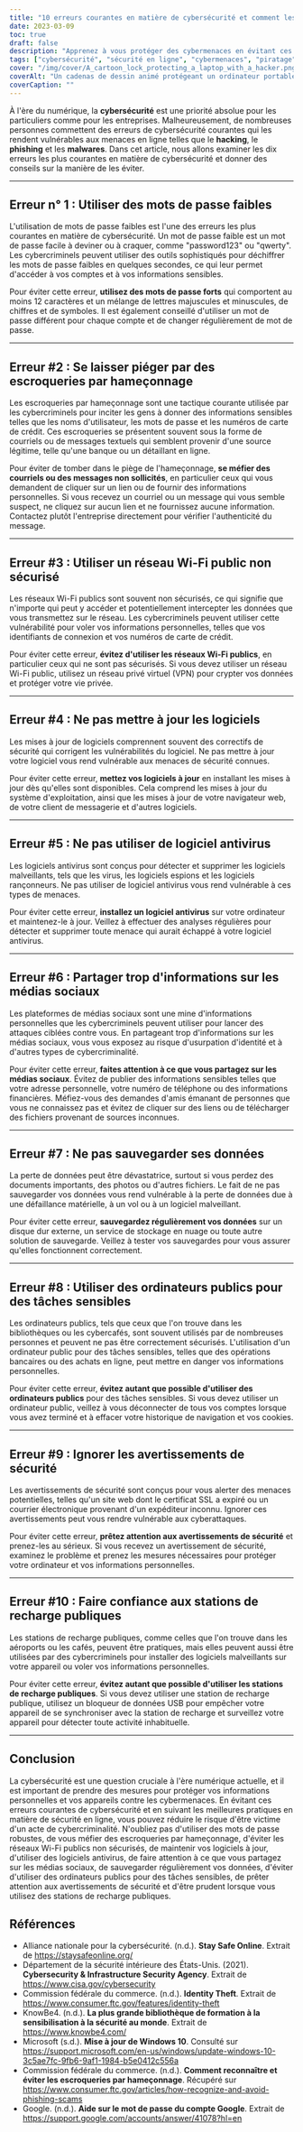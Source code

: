 ```yaml
---
title: "10 erreurs courantes en matière de cybersécurité et comment les éviter"
date: 2023-03-09
toc: true
draft: false
description: "Apprenez à vous protéger des cybermenaces en évitant ces 10 erreurs courantes en matière de cybersécurité."
tags: ["cybersécurité", "sécurité en ligne", "cybermenaces", "piratage", "hameçonnage", "logiciels malveillants", "mots de passe", "Wi-Fi public", "antivirus", "médias sociaux", "sauvegarde des données", "avertissements de sécurité", "stations de recharge publiques", "sécurité informatique", "prévention de la cybercriminalité", "vol d'identité", "vie privée numérique", "sécurité des réseaux", "mises à jour du logiciel", "sécurité en ligne"]
cover: "/img/cover/A_cartoon_lock_protecting_a_laptop_with_a_hacker.png"
coverAlt: "Un cadenas de dessin animé protégeant un ordinateur portable, avec un pirate informatique en arrière-plan."
coverCaption: ""
---
```



À l'ère du numérique, la **cybersécurité** est une priorité absolue pour les particuliers comme pour les entreprises. Malheureusement, de nombreuses personnes commettent des erreurs de cybersécurité courantes qui les rendent vulnérables aux menaces en ligne telles que le **hacking**, le **phishing** et les **malwares**. Dans cet article, nous allons examiner les dix erreurs les plus courantes en matière de cybersécurité et donner des conseils sur la manière de les éviter.

____

## Erreur n° 1 : Utiliser des mots de passe faibles

L'utilisation de mots de passe faibles est l'une des erreurs les plus courantes en matière de cybersécurité. Un mot de passe faible est un mot de passe facile à deviner ou à craquer, comme "password123" ou "qwerty". Les cybercriminels peuvent utiliser des outils sophistiqués pour déchiffrer les mots de passe faibles en quelques secondes, ce qui leur permet d'accéder à vos comptes et à vos informations sensibles.

Pour éviter cette erreur, **utilisez des mots de passe forts** qui comportent au moins 12 caractères et un mélange de lettres majuscules et minuscules, de chiffres et de symboles. Il est également conseillé d'utiliser un mot de passe différent pour chaque compte et de changer régulièrement de mot de passe.

____


## Erreur #2 : Se laisser piéger par des escroqueries par hameçonnage

Les escroqueries par hameçonnage sont une tactique courante utilisée par les cybercriminels pour inciter les gens à donner des informations sensibles telles que les noms d'utilisateur, les mots de passe et les numéros de carte de crédit. Ces escroqueries se présentent souvent sous la forme de courriels ou de messages textuels qui semblent provenir d'une source légitime, telle qu'une banque ou un détaillant en ligne.

Pour éviter de tomber dans le piège de l'hameçonnage, **se méfier des courriels ou des messages non sollicités**, en particulier ceux qui vous demandent de cliquer sur un lien ou de fournir des informations personnelles. Si vous recevez un courriel ou un message qui vous semble suspect, ne cliquez sur aucun lien et ne fournissez aucune information. Contactez plutôt l'entreprise directement pour vérifier l'authenticité du message.

____


## Erreur #3 : Utiliser un réseau Wi-Fi public non sécurisé

Les réseaux Wi-Fi publics sont souvent non sécurisés, ce qui signifie que n'importe qui peut y accéder et potentiellement intercepter les données que vous transmettez sur le réseau. Les cybercriminels peuvent utiliser cette vulnérabilité pour voler vos informations personnelles, telles que vos identifiants de connexion et vos numéros de carte de crédit.

Pour éviter cette erreur, **évitez d'utiliser les réseaux Wi-Fi publics**, en particulier ceux qui ne sont pas sécurisés. Si vous devez utiliser un réseau Wi-Fi public, utilisez un réseau privé virtuel (VPN) pour crypter vos données et protéger votre vie privée.

____


## Erreur #4 : Ne pas mettre à jour les logiciels

Les mises à jour de logiciels comprennent souvent des correctifs de sécurité qui corrigent les vulnérabilités du logiciel. Ne pas mettre à jour votre logiciel vous rend vulnérable aux menaces de sécurité connues.

Pour éviter cette erreur, **mettez vos logiciels à jour** en installant les mises à jour dès qu'elles sont disponibles. Cela comprend les mises à jour du système d'exploitation, ainsi que les mises à jour de votre navigateur web, de votre client de messagerie et d'autres logiciels.

____


## Erreur #5 : Ne pas utiliser de logiciel antivirus

Les logiciels antivirus sont conçus pour détecter et supprimer les logiciels malveillants, tels que les virus, les logiciels espions et les logiciels rançonneurs. Ne pas utiliser de logiciel antivirus vous rend vulnérable à ces types de menaces.

Pour éviter cette erreur, **installez un logiciel antivirus** sur votre ordinateur et maintenez-le à jour. Veillez à effectuer des analyses régulières pour détecter et supprimer toute menace qui aurait échappé à votre logiciel antivirus.

____


## Erreur #6 : Partager trop d'informations sur les médias sociaux

Les plateformes de médias sociaux sont une mine d'informations personnelles que les cybercriminels peuvent utiliser pour lancer des attaques ciblées contre vous. En partageant trop d'informations sur les médias sociaux, vous vous exposez au risque d'usurpation d'identité et à d'autres types de cybercriminalité.

Pour éviter cette erreur, **faites attention à ce que vous partagez sur les médias sociaux**. Évitez de publier des informations sensibles telles que votre adresse personnelle, votre numéro de téléphone ou des informations financières. Méfiez-vous des demandes d'amis émanant de personnes que vous ne connaissez pas et évitez de cliquer sur des liens ou de télécharger des fichiers provenant de sources inconnues.

____


## Erreur #7 : Ne pas sauvegarder ses données

La perte de données peut être dévastatrice, surtout si vous perdez des documents importants, des photos ou d'autres fichiers. Le fait de ne pas sauvegarder vos données vous rend vulnérable à la perte de données due à une défaillance matérielle, à un vol ou à un logiciel malveillant.

Pour éviter cette erreur, **sauvegardez régulièrement vos données** sur un disque dur externe, un service de stockage en nuage ou toute autre solution de sauvegarde. Veillez à tester vos sauvegardes pour vous assurer qu'elles fonctionnent correctement.

____


## Erreur #8 : Utiliser des ordinateurs publics pour des tâches sensibles

Les ordinateurs publics, tels que ceux que l'on trouve dans les bibliothèques ou les cybercafés, sont souvent utilisés par de nombreuses personnes et peuvent ne pas être correctement sécurisés. L'utilisation d'un ordinateur public pour des tâches sensibles, telles que des opérations bancaires ou des achats en ligne, peut mettre en danger vos informations personnelles.

Pour éviter cette erreur, **évitez autant que possible d'utiliser des ordinateurs publics** pour des tâches sensibles. Si vous devez utiliser un ordinateur public, veillez à vous déconnecter de tous vos comptes lorsque vous avez terminé et à effacer votre historique de navigation et vos cookies.


____


## Erreur #9 : Ignorer les avertissements de sécurité

Les avertissements de sécurité sont conçus pour vous alerter des menaces potentielles, telles qu'un site web dont le certificat SSL a expiré ou un courrier électronique provenant d'un expéditeur inconnu. Ignorer ces avertissements peut vous rendre vulnérable aux cyberattaques.

Pour éviter cette erreur, **prêtez attention aux avertissements de sécurité** et prenez-les au sérieux. Si vous recevez un avertissement de sécurité, examinez le problème et prenez les mesures nécessaires pour protéger votre ordinateur et vos informations personnelles.


____

## Erreur #10 : Faire confiance aux stations de recharge publiques

Les stations de recharge publiques, comme celles que l'on trouve dans les aéroports ou les cafés, peuvent être pratiques, mais elles peuvent aussi être utilisées par des cybercriminels pour installer des logiciels malveillants sur votre appareil ou voler vos informations personnelles.

Pour éviter cette erreur, **évitez autant que possible d'utiliser les stations de recharge publiques**. Si vous devez utiliser une station de recharge publique, utilisez un bloqueur de données USB pour empêcher votre appareil de se synchroniser avec la station de recharge et surveillez votre appareil pour détecter toute activité inhabituelle.

____


## Conclusion

La cybersécurité est une question cruciale à l'ère numérique actuelle, et il est important de prendre des mesures pour protéger vos informations personnelles et vos appareils contre les cybermenaces. En évitant ces erreurs courantes de cybersécurité et en suivant les meilleures pratiques en matière de sécurité en ligne, vous pouvez réduire le risque d'être victime d'un acte de cybercriminalité. N'oubliez pas d'utiliser des mots de passe robustes, de vous méfier des escroqueries par hameçonnage, d'éviter les réseaux Wi-Fi publics non sécurisés, de maintenir vos logiciels à jour, d'utiliser des logiciels antivirus, de faire attention à ce que vous partagez sur les médias sociaux, de sauvegarder régulièrement vos données, d'éviter d'utiliser des ordinateurs publics pour des tâches sensibles, de prêter attention aux avertissements de sécurité et d'être prudent lorsque vous utilisez des stations de recharge publiques.

## Références

- Alliance nationale pour la cybersécurité. (n.d.). **Stay Safe Online**. Extrait de https://staysafeonline.org/
- Département de la sécurité intérieure des États-Unis. (2021). **Cybersecurity & Infrastructure Security Agency**. Extrait de https://www.cisa.gov/cybersecurity
- Commission fédérale du commerce. (n.d.). **Identity Theft**. Extrait de https://www.consumer.ftc.gov/features/identity-theft
- KnowBe4. (n.d.). **La plus grande bibliothèque de formation à la sensibilisation à la sécurité au monde**. Extrait de https://www.knowbe4.com/
- Microsoft (s.d.). **Mise à jour de Windows 10**. Consulté sur https://support.microsoft.com/en-us/windows/update-windows-10-3c5ae7fc-9fb6-9af1-1984-b5e0412c556a
- Commission fédérale du commerce. (n.d.). **Comment reconnaître et éviter les escroqueries par hameçonnage**. Récupéré sur https://www.consumer.ftc.gov/articles/how-recognize-and-avoid-phishing-scams
- Google. (n.d.). **Aide sur le mot de passe du compte Google**. Extrait de https://support.google.com/accounts/answer/41078?hl=en
